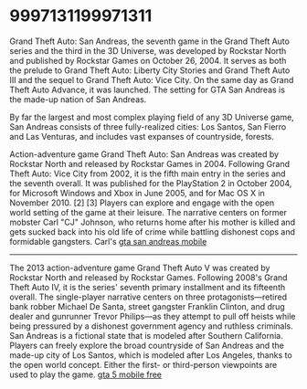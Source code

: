 # 9997131199971311

Grand Theft Auto: San Andreas, the seventh game in the Grand Theft Auto series and the third in the 3D Universe, was developed by Rockstar North and published by Rockstar Games on October 26, 2004. It serves as both the prelude to Grand Theft Auto: Liberty City Stories and Grand Theft Auto III and the sequel to Grand Theft Auto: Vice City. On the same day as Grand Theft Auto Advance, it was launched. The setting for GTA San Andreas is the made-up nation of San Andreas.

By far the largest and most complex playing field of any 3D Universe game, San Andreas consists of three fully-realized cities: Los Santos, San Fierro and Las Venturas, and includes vast expanses of countryside, forests.

Action-adventure game Grand Theft Auto: San Andreas was created by Rockstar North and released by Rockstar Games in 2004. Following Grand Theft Auto: Vice City from 2002, it is the fifth main entry in the series and the seventh overall. It was published for the PlayStation 2 in October 2004, for Microsoft Windows and Xbox in June 2005, and for Mac OS X in November 2010. [2] [3] Players can explore and engage with the open world setting of the game at their leisure. The narrative centers on former mobster Carl "CJ" Johnson, who returns home after his mother is killed and gets sucked back into his old life of crime while battling dishonest cops and formidable gangsters. Carl's <a href="https://apkgameapps.com/action/gta-san-andreas/">gta san andreas mobile</a>

_________________________________________________________________________________________________________________________________________________________________________

The 2013 action-adventure game Grand Theft Auto V was created by Rockstar North and released by Rockstar Games. Following 2008's Grand Theft Auto IV, it is the series' seventh primary installment and its fifteenth overall. The single-player narrative centers on three protagonists—retired bank robber Michael De Santa, street gangster Franklin Clinton, and drug dealer and gunrunner Trevor Philips—as they attempt to pull off heists while being pressured by a dishonest government agency and ruthless criminals. San Andreas is a fictional state that is modeled after Southern California. Players can freely explore the broad countryside of San Andreas and the made-up city of Los Santos, which is modeled after Los Angeles, thanks to the open world concept. Either the first- or third-person viewpoints are used to play the game. <a href="https://apkgameapps.com/action/gta-5-for-android/">gta 5 mobile free</a>
